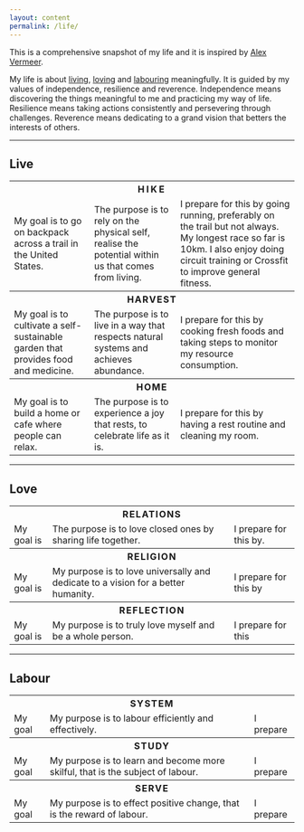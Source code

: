 ```yaml
---
layout: content
permalink: /life/
---
```


This is a comprehensive snapshot of my life and it is inspired by [Alex Vermeer](https://alexvermeer.com/life-hacking/).

My life is about <a href="#live">living</a>, <a href="#love">loving</a> and <a href="#labour">labouring</a> meaningfully. It is guided by my values of independence, resilience and reverence. Independence means discovering the things meaningful to me and practicing my way of life. Resilience means taking actions consistently and persevering through challenges. Reverence means dedicating to a grand vision that betters the interests of others.

----

## <a id="live" class="no-hov">Live</a>

<table style="width:100%">
  <tr>
    <th colspan="3" style="letter-spacing:0.2rem">HIKE</th>
  </tr>
  <tr>
    <td class="c1">My goal is to go on backpack across a trail in the United States.</td>
    <td class="c1">The purpose is to rely on the physical self, realise the potential within us that comes from living.</td>
    <td class="c2">I prepare for this by going running, preferably on the trail but not always. My longest race so far is 10km. I also enjoy doing circuit training or Crossfit to improve general fitness.</td>
  </tr>
  <tr>
    <th colspan="3" style="letter-spacing:0.1rem">HARVEST</th>
  </tr>
  <tr>
    <td class="c1">My goal is to cultivate a self-sustainable garden that provides food and medicine.</td>
    <td class="c1">The purpose is to live in a way that respects natural systems and achieves abundance.</td>
    <td class="c2">I prepare for this by cooking fresh foods and taking steps to monitor my resource consumption.</td>
  </tr>
  <tr>
    <th colspan="3" style="letter-spacing:0.1rem">HOME</th>
  </tr>
  <tr>
    <td class="c1">My goal is to build a home or cafe where people can relax.</td>
    <td class="c1">The purpose is to experience a joy that rests, to celebrate life as it is.</td>
    <td class="c2">I prepare for this by having a rest routine and cleaning my room.</td>
  </tr>
</table>

----

## <a id="love" class="no-hov">Love</a>

<table style="width:100%">
  <tr>
    <th colspan="3" style="letter-spacing:0.1rem">RELATIONS</th>
  </tr>
  <tr>
    <td class="c1">My goal is</td>
    <td class="c1">The purpose is to love closed ones by sharing life together.</td>
    <td class="c2">I prepare for this by.</td>
  </tr>
  <tr>
    <th colspan="3" style="letter-spacing:0.1rem">RELIGION</th>
  </tr>
  <tr>
    <td class="c1">My goal is</td>
    <td class="c1">My purpose is to love universally and dedicate to a vision for a better humanity.</td>
    <td class="c2">I prepare for this by</td>
  </tr>
  <tr>
    <th colspan="3" style="letter-spacing:0.1rem">REFLECTION</th>
  </tr>
  <tr>
    <td class="c1">My goal is</td>
    <td class="c1">My purpose is to truly love myself and be a whole person.</td>
    <td class="c2">I prepare for this</td>
  </tr>
</table>

----

## <a id="labour" class="no-hov">Labour</a>

<table style="width:100%">
  <tr>
    <th colspan="3" style="letter-spacing:0.1rem">SYSTEM</th>
  </tr>
  <tr>
    <td class="c1">My goal</td>
    <td class="c1">My purpose is to labour efficiently and effectively.</td>
    <td class="c2">I prepare</td>
  </tr>
  <tr>
    <th colspan="3" style="letter-spacing:0.1rem">STUDY</th>
  </tr>
  <tr>
    <td class="c1">My goal</td>
    <td class="c1">My purpose is to learn and become more skilful, that is the subject of labour.</td>
    <td class="c2">I prepare</td>
  </tr>
  <tr>
    <th colspan="3" style="letter-spacing:0.1rem">SERVE</th>
  </tr>
  <tr>
    <td class="c1">My goal</td>
    <td class="c1">My purpose is to effect positive change, that is the reward of labour.</td>
    <td class="c2">I prepare</td>
  </tr>
</table>
